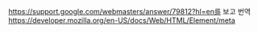 https://support.google.com/webmasters/answer/79812?hl=en를 보고 번역
https://developer.mozilla.org/en-US/docs/Web/HTML/Element/meta
